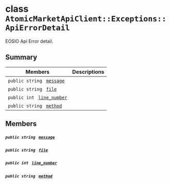 # class `AtomicMarketApiClient::Exceptions::ApiErrorDetail` 

EOSIO Api Error detail.

## Summary

 Members                                | Descriptions                                
----------------------------------------|---------------------------------------------
`public string ` [`message`](#class_atomic_market_api_client_1_1_exceptions_1_1_api_error_detail_1ae1ed0d7a6f352c7ee3ad978429822c6f) | 
`public string ` [`file`](#class_atomic_market_api_client_1_1_exceptions_1_1_api_error_detail_1ab2c5ab3c7a17f0969cdd40146339903a) | 
`public int ` [`line_number`](#class_atomic_market_api_client_1_1_exceptions_1_1_api_error_detail_1ada7b81cc6d5bbe25b92c0162697e0f58) | 
`public string ` [`method`](#class_atomic_market_api_client_1_1_exceptions_1_1_api_error_detail_1a7c011855339d8f0024632ed2d42359fd) | 

## Members

##### `public string ` [`message`](#class_atomic_market_api_client_1_1_exceptions_1_1_api_error_detail_1ae1ed0d7a6f352c7ee3ad978429822c6f) 

##### `public string ` [`file`](#class_atomic_market_api_client_1_1_exceptions_1_1_api_error_detail_1ab2c5ab3c7a17f0969cdd40146339903a) 

##### `public int ` [`line_number`](#class_atomic_market_api_client_1_1_exceptions_1_1_api_error_detail_1ada7b81cc6d5bbe25b92c0162697e0f58) 

##### `public string ` [`method`](#class_atomic_market_api_client_1_1_exceptions_1_1_api_error_detail_1a7c011855339d8f0024632ed2d42359fd) 

